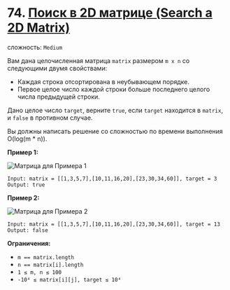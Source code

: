 # 74. [Поиск в 2D матрице (Search a 2D Matrix)](https://leetcode.com/problems/search-a-2d-matrix/description/)

сложность: `Medium`

Вам дана целочисленная матрица `matrix` размером `m x n` со следующими двумя свойствами:

*   Каждая строка отсортирована в неубывающем порядке.
*   Первое целое число каждой строки больше последнего целого числа предыдущей строки.

Дано целое число `target`, верните `true`, если `target` находится в `matrix`, и `false` в противном случае.

Вы должны написать решение со сложностью по времени выполнения O(log(m * n)).

**Пример 1:**

![Матрица для Примера 1](https://assets.leetcode.com/uploads/2020/10/05/mat.jpg)

```
Input: matrix = [[1,3,5,7],[10,11,16,20],[23,30,34,60]], target = 3
Output: true
```
**Пример 2:**

![Матрица для Примера 2](https://assets.leetcode.com/uploads/2020/10/05/mat2.jpg)

```
Input: matrix = [[1,3,5,7],[10,11,16,20],[23,30,34,60]], target = 13
Output: false
```

**Ограничения:**

*   `m == matrix.length`
*   `n == matrix[i].length`
*   `1 ≤ m, n ≤ 100`
*   `-10⁴ ≤ matrix[i][j], target ≤ 10⁴`